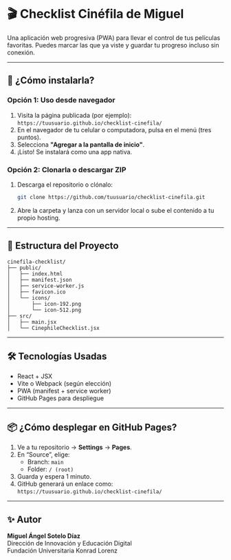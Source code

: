 # 🎬 Checklist Cinéfila de Miguel

Una aplicación web progresiva (PWA) para llevar el control de tus películas favoritas. Puedes marcar las que ya viste y guardar tu progreso incluso sin conexión.

---

## 🚀 ¿Cómo instalarla?

### Opción 1: Uso desde navegador
1. Visita la página publicada (por ejemplo):  
   `https://tuusuario.github.io/checklist-cinefila/`
2. En el navegador de tu celular o computadora, pulsa en el menú (tres puntos).
3. Selecciona **"Agregar a la pantalla de inicio"**.
4. ¡Listo! Se instalará como una app nativa.

### Opción 2: Clonarla o descargar ZIP
1. Descarga el repositorio o clónalo:
   ```bash
   git clone https://github.com/tuusuario/checklist-cinefila.git
   ```
2. Abre la carpeta y lanza con un servidor local o sube el contenido a tu propio hosting.

---

## 📁 Estructura del Proyecto

```
cinefila-checklist/
├── public/
│   ├── index.html
│   ├── manifest.json
│   ├── service-worker.js
│   ├── favicon.ico
│   └── icons/
│       ├── icon-192.png
│       └── icon-512.png
├── src/
│   ├── main.jsx
│   └── CinephileChecklist.jsx
```

---

## 🛠 Tecnologías Usadas
- React + JSX
- Vite o Webpack (según elección)
- PWA (manifest + service worker)
- GitHub Pages para despliegue

---

## 📦 ¿Cómo desplegar en GitHub Pages?

1. Ve a tu repositorio → **Settings** → **Pages**.
2. En “Source”, elige:
   - Branch: `main`
   - Folder: `/ (root)`
3. Guarda y espera 1 minuto.
4. GitHub generará un enlace como:  
   `https://tuusuario.github.io/checklist-cinefila/`

---

## ✨ Autor
**Miguel Ángel Sotelo Díaz**  
Dirección de Innovación y Educación Digital  
Fundación Universitaria Konrad Lorenz
